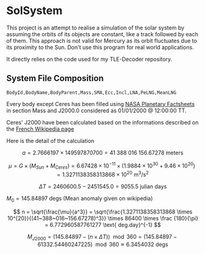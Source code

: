 # SolSystem

This project is an attempt to realise a simulation of the solar system by assuming the orbits of its objects are constant, like a track followed by each of them. This approach is not valid for Mercury as its orbit fluctuates due to its proximity to the Sun. Don't use this program for real world applications.

It directly relies on the code used for my TLE-Decoder repository.

## System File Composition

```csv
BodyId,BodyName,BodyParent,Mass,SMA,Ecc,Incl,LNA,PeLNG,MeanLNG
```

Every body except Ceres has been filled using [NASA Planetary Factsheets](https://nssdc.gsfc.nasa.gov/planetary/factsheet/) in section Mass and J2000.0 considered as 01/01/2000 @ 12:00:00 TT.

Ceres' J2000 have been calculated based on the informations described on the [French Wikipedia page](https://fr.wikipedia.org/w/index.php?title=(1)_C%C3%A9r%C3%A8s&oldid=227069149)

Here is the detail of the calculation

$$
a = 2.7666197 \times 149597870700 = 41~388~016~156.67278 \text{ meters}
$$

$$
\mu = G \times (M_{Sun} + M_{Ceres}) = 6.67428 \times 10^{-11} \times (1.9884 \times 10^{30} + 9.46 \times 10^{20}) = 1.3271138358313868 \times 10^{20} \text{ m}^3/\text{s}^2
$$

$$
\Delta T = 2460600.5 - 2451545.0 = 9055.5 \text{ julian days}
$$

$M_0 = 145.84897 \text{ degs}$ (Mean anomaly given on wikipedia)

$$
n = \sqrt{\frac{\mu}{a^3}} = \sqrt{\frac{1.3271138358313868 \times 10^{20}}{(41~388~016~156.67278)^3}} \times 86400 \times \frac {180}{\pi} = 6.772960587761277 \text{ deg.day}^{-1}
$$

$$
M_{J2000} = (145.84897 - (n \times \Delta T)) \mod 360 = (145.84897 - 61332.54460247225) \mod 360 \approx 6.3454032 \text{ degs}
$$
